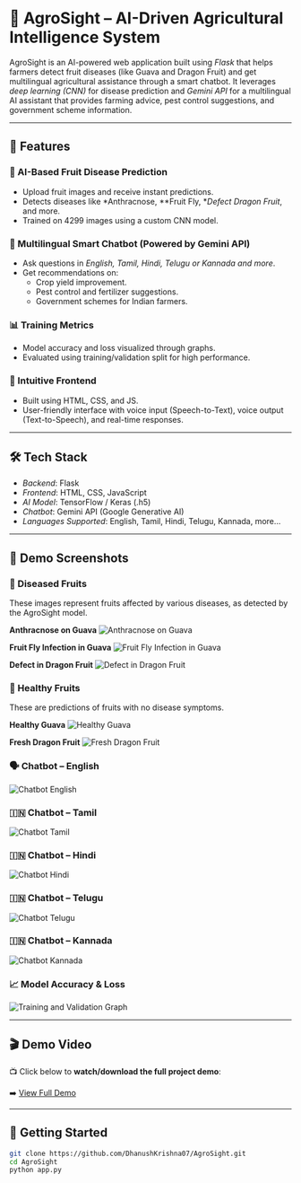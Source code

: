 # 🌾 AgroSight – AI-Driven Agricultural Intelligence System

AgroSight is an AI-powered web application built using *Flask* that helps farmers detect fruit diseases (like Guava and Dragon Fruit) and get multilingual agricultural assistance through a smart chatbot. It leverages *deep learning (CNN)* for disease prediction and *Gemini API* for a multilingual AI assistant that provides farming advice, pest control suggestions, and government scheme information.

---

## 🚀 Features

### 🍎 AI-Based Fruit Disease Prediction
- Upload fruit images and receive instant predictions.
- Detects diseases like *Anthracnose, **Fruit Fly, **Defect Dragon Fruit*, and more.
- Trained on 4299 images using a custom CNN model.

### 💬 Multilingual Smart Chatbot (Powered by Gemini API)
- Ask questions in *English, Tamil, Hindi, Telugu or Kannada and more*.
- Get recommendations on:
  - Crop yield improvement.
  - Pest control and fertilizer suggestions.
  - Government schemes for Indian farmers.

### 📊 Training Metrics
- Model accuracy and loss visualized through graphs.
- Evaluated using training/validation split for high performance.

### 🎨 Intuitive Frontend
- Built using HTML, CSS, and JS.
- User-friendly interface with voice input (Speech-to-Text), voice output (Text-to-Speech), and real-time responses.

---

## 🛠 Tech Stack

- *Backend*: Flask
- *Frontend*: HTML, CSS, JavaScript
- *AI Model*: TensorFlow / Keras (.h5)
- *Chatbot*: Gemini API (Google Generative AI)
- *Languages Supported*: English, Tamil, Hindi, Telugu, Kannada, more...

---

## 📸 Demo Screenshots

### 🍂 Diseased Fruits
These images represent fruits affected by various diseases, as detected by the AgroSight model.

**Anthracnose on Guava**
![Anthracnose on Guava](assets/screenshots/Guava%20-%20Anthracnose%20Disease.png)

**Fruit Fly Infection in Guava**
![Fruit Fly Infection in Guava](assets/screenshots/Guava%20-%20Fruit%20Fly%20Disease.png)

**Defect in Dragon Fruit**
![Defect in Dragon Fruit](assets/screenshots/Defect%20Dragon%20Fruit.png)

### 🌱 Healthy Fruits
These are predictions of fruits with no disease symptoms.

**Healthy Guava**
![Healthy Guava](assets/screenshots/Guava%20-%20Healthy.png)

**Fresh Dragon Fruit**
![Fresh Dragon Fruit](assets/screenshots/Fresh%20Dragon%20Fruit.png)

### 🗣 Chatbot – English  
![Chatbot English](assets/screenshots/Chatbot%20English.png)

### 🇮🇳 Chatbot – Tamil  
![Chatbot Tamil](assets/screenshots/Chatbot%20Tamil.png)

### 🇮🇳 Chatbot – Hindi  
![Chatbot Hindi](assets/screenshots/Chatbot%20Hindi.png)

### 🇮🇳 Chatbot – Telugu 
![Chatbot Telugu](assets/screenshots/Chatbot%20Telugu.png)

### 🇮🇳 Chatbot – Kannada  
![Chatbot Kannada](assets/screenshots/Chatbot%20Kannada.png)

### 📈 Model Accuracy & Loss  
![Training and Validation Graph](assets/screenshots/Training%20and%20Validation%20Graph.png)

---

## 🎬 Demo Video

📺 Click below to **watch/download the full project demo**:

➡️ [View Full Demo](assets/demo/Full_Demo_Project.mp4)

---

## 🚀 Getting Started

```bash
git clone https://github.com/DhanushKrishna07/AgroSight.git
cd AgroSight
python app.py 
